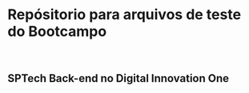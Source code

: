 <h1>Repósitorio para arquivos de teste do Bootcampo</h1><br>
<h2>SPTech Back-end no Digital Innovation One</h2>